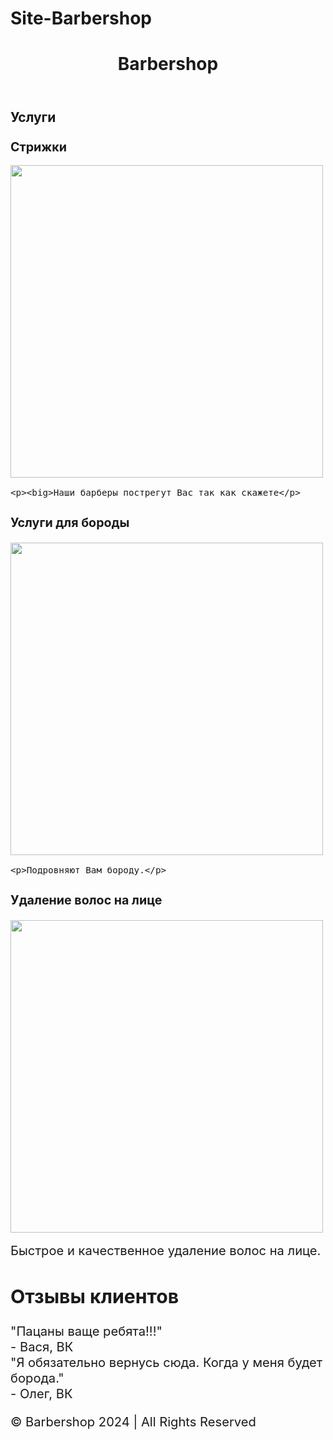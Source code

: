 # Site-Barbershop
<!DOCTYPE html>
<html lang=“en”>
<head>
<meta charset=“UTF-8”>
<meta name=“viewport” content=“width=device-width, initial-scale=1.0”>
<title>Barbershop</title>
</head>
<body>
<header>
<h1>Barbershop</h1>
</header>
<main>
<!-- Section for Services -->
<section id=“services”>
<h2>Услуги</h2>
  <article class="service">
    <h3><big>Стрижки</h3>
	<img src="https://top-barbershop.com/media/2019/11/DSC9271-1800x1192.jpg"< width=500 high=50>
    
    <p><big>Наши барберы пострегут Вас так как скажете</p>
  </article>
  <article class="service">
    <h3>Услуги для бороды</h3>
	<img src="https://cdn.easyweek.io/stc-cgi/image/1520x0/smart/filters:quality(90)/f/86518/7360x4912/8445892c11/shutterstock_675613801.jpg" width=500 high=50>
      
    <p>Подровняют Вам бороду.</p>
  </article>  
  <article class="service">  
<h3>Удаление волос на лице</h3>
<img src="https://clever-lady.ru/wp-content/uploads/2021/12/ee6f61ae-8244-4d70-b1ee-506e579a267b.jpg" width=500 high=50>
    <p><big>Быстрое и качественное удаление волос на лице.</p>  
  </article>
  
</section>

<!-- End of Services Section -->



<!-- Clients Testimonials Section -->
<section>
  <h2>Отзывы клиентов</h2>  

  <div class="testimonial">
    "Пацаны ваще ребята!!!"
    <br> - Вася, ВК
  </div>

  <div class="testimonial">  
    "Я обязательно вернусь сюда. Когда у меня будет борода."
    <br>- Олег, ВК
  </div>  
</section>  


 <!-- End of Clients Testimonials -->


<!-- Footer -->
<footer>
  <p>© Barbershop 2024 | All Rights Reserved</p>
</footer>
</main>
</body>
</html>

